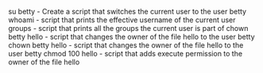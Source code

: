su betty - Create a script that switches the current user to the user betty
whoami - script that prints the effective username of the current user
groups - script that prints all the groups the current user is part of
chown betty hello - script that changes the owner of the file hello to the user betty
chown betty hello - script that changes the owner of the file hello to the user betty
chmod 100 hello - script that adds execute permission to the owner of the file hello
